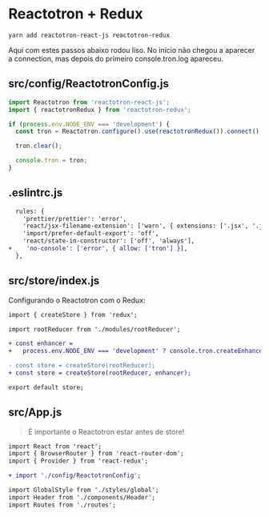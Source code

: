 # Reactotron + Redux

`yarn add reactotron-react-js reactotron-redux`

Aqui com estes passos abaixo rodou liso. No início não chegou a aparecer a
connection, mas depois do primeiro console.tron.log apareceu.

## src/config/ReactotronConfig.js

```javascript
import Reactotron from 'reactotron-react-js';
import { reactotronRedux } from 'reactotron-redux';

if (process.env.NODE_ENV === 'development') {
  const tron = Reactotron.configure().use(reactotronRedux()).connect();

  tron.clear();

  console.tron = tron;
}
```

## .eslintrc.js

```diff
  rules: {
    'prettier/prettier': 'error',
    'react/jsx-filename-extension': ['warn', { extensions: ['.jsx', '.js'] }],
    'import/prefer-default-export': 'off',
    'react/state-in-constructor': ['off', 'always'],
+    'no-console': ['error', { allow: ['tron'] }],
  },
```

## src/store/index.js

Configurando o Reactotron com o Redux:

```diff
import { createStore } from 'redux';

import rootReducer from './modules/rootReducer';

+ const enhancer =
+   process.env.NODE_ENV === 'development' ? console.tron.createEnhancer() : null;

- const store = createStore(rootReducer);
+ const store = createStore(rootReducer, enhancer);

export default store;
```

## src/App.js

> É importante o Reactotron estar antes de store!

```diff
import React from 'react';
import { BrowserRouter } from 'react-router-dom';
import { Provider } from 'react-redux';

+ import './config/ReactotronConfig';

import GlobalStyle from './styles/global';
import Header from './components/Header';
import Routes from './routes';
```
